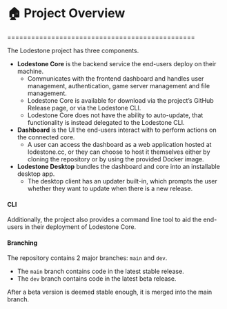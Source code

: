 # 🏠 Project Overview
===============================================

The Lodestone project has three components.

- **Lodestone Core** is the backend service the end-users deploy on their machine. 
    - Communicates with the frontend dashboard and handles user management, authentication, game server management and file management. 
    - Lodestone Core is available for download via the project’s GitHub Release page, or via the Lodestone CLI.
    - Lodestone Core does not have the ability to auto-update, that functionality is instead delegated to the Lodestone CLI.    
- **Dashboard** is the UI the end-users interact with to perform actions on the connected core.
    - A user can access the dashboard as a web application hosted at lodestone.cc, or they can choose to host it themselves either by cloning the repository or by using the provided Docker image.
- **Lodestone Desktop** bundles the dashboard and core into an installable desktop app. 
    - The desktop client has an updater built-in, which prompts the user whether they want to update when there is a new release.

#### CLI

Additionally, the project also provides a command line tool to aid the end-users in their deployment of Lodestone Core.

#### Branching

The repository contains 2 major branches: `main` and `dev`. 

* The `main` branch contains code in the latest stable release.
* The `dev` branch contains code in the latest beta release. 

After a beta version is deemed stable enough, it is merged into the main branch.